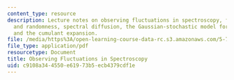 ```yaml
---
content_type: resource
description: Lecture notes on observing fluctuations in spectroscopy, fluctuations
  and randomness, spectral diffusion, the Gaussian-stochastic model for spectral diffusion,
  and the cumulant expansion.
file: /media/https%3A/open-learning-course-data-rc.s3.amazonaws.com/5-74-introductory-quantum-mechanics-ii-spring-2009/c9108a344550e61973b5ecb4379cdf1e_MIT5_74s09_lec09.pdf
file_type: application/pdf
resourcetype: Document
title: Observing Fluctuations in Spectroscopy
uid: c9108a34-4550-e619-73b5-ecb4379cdf1e
---
```

